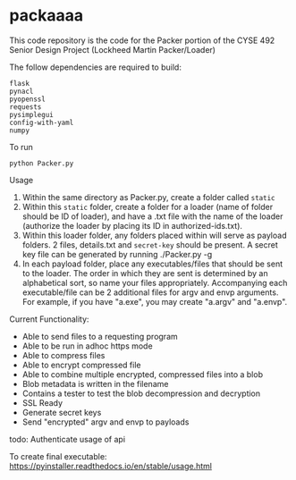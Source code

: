 # packaaaa

This code repository is the code for the Packer portion of the CYSE 492 Senior Design Project (Lockheed Martin Packer/Loader)

The follow dependencies are required to build:
```
flask 
pynacl 
pyopenssl 
requests
pysimplegui
config-with-yaml
numpy
```

To run
```
python Packer.py
```

Usage

1. Within the same directory as Packer.py, create a folder called `static`
2. Within this `static` folder, create a folder for a loader (name of folder should be ID of loader), and have a .txt file with the name of the loader (authorize the loader by placing its ID in authorized-ids.txt). 
3. Within this loader folder, any folders placed within will serve as payload folders. 2 files, details.txt and `secret-key` should be present. A secret key file can be generated by running ./Packer.py -g
4. In each payload folder, place any executables/files that should be sent to the loader. The order in which they are sent is determined by an alphabetical sort, so name your files appropriately. Accompanying each executable/file can be 2 additional files for argv and envp arguments. For example, if you have "a.exe", you may create "a.argv" and "a.envp".

Current Functionality:

* Able to send files to a requesting program
* Able to be run in adhoc https mode
* Able to compress files
* Able to encrypt compressed file
* Able to combine multiple encrypted, compressed files into a blob
* Blob metadata is written in the filename
* Contains a tester to test the blob decompression and decryption
* SSL Ready
* Generate secret keys
* Send "encrypted" argv and envp to payloads

todo:
Authenticate usage of api

To create final executable: https://pyinstaller.readthedocs.io/en/stable/usage.html

